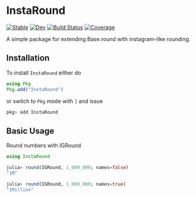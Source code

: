 # InstaRound

[![Stable](https://img.shields.io/badge/docs-stable-blue.svg)](https://PyDataBlog.github.io/InstaRound.jl/stable)
[![Dev](https://img.shields.io/badge/docs-dev-blue.svg)](https://PyDataBlog.github.io/InstaRound.jl/dev)
[![Build Status](https://github.com/PyDataBlog/InstaRound.jl/workflows/CI/badge.svg)](https://github.com/PyDataBlog/InstaRound.jl/actions)
[![Coverage](https://codecov.io/gh/PyDataBlog/InstaRound.jl/branch/master/graph/badge.svg)](https://codecov.io/gh/PyDataBlog/InstaRound.jl)

A simple package for extending Base.round with instagram-like rounding.

## Installation

To install `InstaRound` either do

```julia
using Pkg
Pkg.add("InstaRound")
```

or switch to `Pkg` mode with `]` and issue

```julia
pkg> add InstaRound
```

## Basic Usage

Round numbers with IGRound

```julia
using InstaRound

julia> round(IGRound, 1_000_000; names=false)
"1M"

julia> round(IGRound, 1_000_000; names=true)
"1Million"
```
